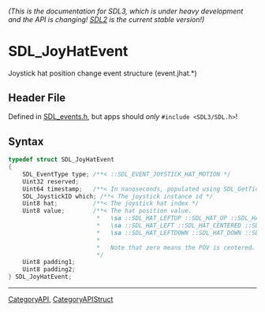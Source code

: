 ###### (This is the documentation for SDL3, which is under heavy development and the API is changing! [SDL2](https://wiki.libsdl.org/SDL2/) is the current stable version!)
# SDL_JoyHatEvent

Joystick hat position change event structure (event.jhat.*)

## Header File

Defined in [SDL_events.h](https://github.com/libsdl-org/SDL/blob/main/include/SDL3/SDL_events.h), but apps should _only_ `#include <SDL3/SDL.h>`!

## Syntax

```c
typedef struct SDL_JoyHatEvent
{
    SDL_EventType type; /**< ::SDL_EVENT_JOYSTICK_HAT_MOTION */
    Uint32 reserved;
    Uint64 timestamp;   /**< In nanoseconds, populated using SDL_GetTicksNS() */
    SDL_JoystickID which; /**< The joystick instance id */
    Uint8 hat;          /**< The joystick hat index */
    Uint8 value;        /**< The hat position value.
                         *   \sa ::SDL_HAT_LEFTUP ::SDL_HAT_UP ::SDL_HAT_RIGHTUP
                         *   \sa ::SDL_HAT_LEFT ::SDL_HAT_CENTERED ::SDL_HAT_RIGHT
                         *   \sa ::SDL_HAT_LEFTDOWN ::SDL_HAT_DOWN ::SDL_HAT_RIGHTDOWN
                         *
                         *   Note that zero means the POV is centered.
                         */
    Uint8 padding1;
    Uint8 padding2;
} SDL_JoyHatEvent;
```

----
[CategoryAPI](CategoryAPI), [CategoryAPIStruct](CategoryAPIStruct)

